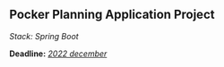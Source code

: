 ## Pocker Planning Application Project

<i> Stack: Spring Boot </i>

<b> Deadline:</b> <u><i>2022 december</u></i>